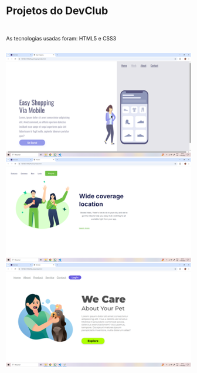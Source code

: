 <h1>Projetos do DevClub</h1>
<br>
<p>As tecnologias usadas foram: HTML5 e CSS3</p>
<br>
<img src="https://github.com/PedroHenriqueDosSantosNL/Projetos/blob/main/Easy_Shopping/assets/Easy-shopping.png?raw=true" />
<br>
<img src="https://github.com/PedroHenriqueDosSantosNL/Projetos/blob/main/Positive/assets/Positive.png?raw=true" />
<br>
<img src="https://github.com/PedroHenriqueDosSantosNL/Projetos/blob/main/We_Care/assets/We-care.png?raw=true" />
